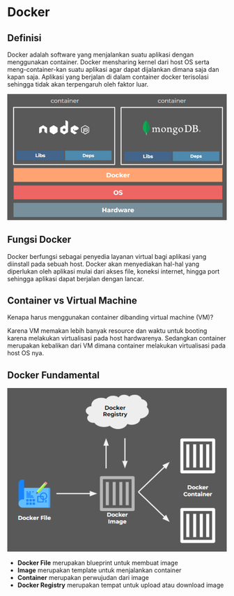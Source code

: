 # Docker

## Definisi
Docker adalah software yang menjalankan suatu aplikasi dengan menggunakan container. Docker mensharing kernel dari host OS serta meng-container-kan suatu aplikasi agar dapat dijalankan dimana saja dan kapan saja. Aplikasi yang berjalan di dalam container docker terisolasi sehingga tidak akan terpengaruh oleh faktor luar. 

![docker](https://github.com/fiir09/Writing-and-Presentation-Test/blob/main/Module%2020%20-%20Docker/docker.png)

## Fungsi Docker
Docker berfungsi sebagai penyedia layanan virtual bagi aplikasi yang diinstall pada sebuah host. Docker akan menyediakan hal-hal yang diperlukan oleh aplikasi mulai dari akses file, koneksi internet, hingga port sehingga aplikasi dapat berjalan dengan lancar.

## Container vs Virtual Machine
Kenapa harus menggunakan container dibanding virtual machine (VM)?

Karena VM memakan lebih banyak resource dan waktu untuk booting karena melakukan virtualisasi pada host hardwarenya. Sedangkan container merupakan kebalikan dari VM dimana container melakukan virtualisasi pada host OS nya.

## Docker Fundamental

![docker fundamental](https://github.com/fiir09/Writing-and-Presentation-Test/blob/main/Module%2020%20-%20Docker/docker%20fundamental.png)

- **Docker File** merupakan blueprint untuk membuat image
- **Image** merupakan template untuk menjalankan container
- **Container** merupakan perwujudan dari image
- **Docker Registry** merupakan tempat untuk upload atau download image
